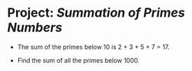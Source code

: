 # Project: *Summation of Primes Numbers*

* The sum of the primes below 10 is 2 + 3 + 5 + 7 = 17.

* Find the sum of all the primes below 1000.
                   
